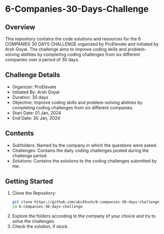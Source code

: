# 6-Companies-30-Days-Challenge

## Overview
This repository contains the code solutions and resources for the 6 COMPANIES 30 DAYS CHALLENGE organized by ProElevate and initiated by Arsh Goyal. The challenge aims to improve coding skills and problem-solving abilities by completing coding challenges from six different companies over a period of 30 days.

## Challenge Details
- Organizer: ProElevate
- Initiated By: Arsh Goyal
- Duration: 30 days
- Objective: Improve coding skills and problem-solving abilities by completing coding challenges from six different companies.
- Start Date: 01 Jan, 2024
- End Date: 30 Jan, 2024

## Contents
- Subfolders: Named by the company in which the questions were asked.
- Challenges: Contains the daily coding challenges posted during the challenge period.
- Solutions: Contains the solutions to the coding challenges submitted by me.

## Getting Started
1. Clone the Repository:
   ```bash
   git clone https://github.com/abckhush/6-companies-30-days-challenge.git
   cd 6-companies-30-days-challenge
2. Explore the folders according to the company of your choice and try to solve the challenges.
3. Check the solution, if stuck.


